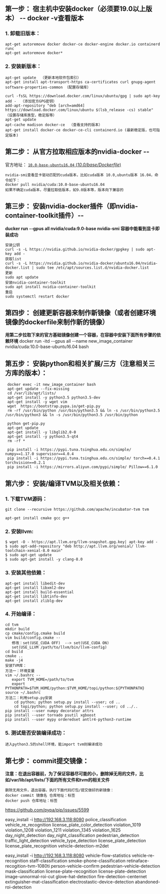 ## 第一步： 宿主机中安装docker（必须要19.0以上版本） -- docker -v查看版本
### 1. 卸载旧版本： 
    apt-get autoremove docker docker-ce docker-engine docker.io containerd runc
    apt-get autoremove docker* 

### 2. 安装新版本：
    apt-get update  （更新本地软件包索引）
    apt-get install apt-transport-https ca-certificates curl gnupg-agent software-properties-common （配置存储库）
    
    curl -fsSL https://download.docker.com/linux/ubuntu/gpg | sudo apt-key add -  （添加官方GPG密钥）
    add-apt-repository "deb [arch=amd64] https://download.docker.com/linux/ubuntu $(lsb_release -cs) stable"  （设置存储库类型，稳定版等）
    apt-get update
    apt-cache madison docker-ce  （查看支持的版本）
    apt-get install docker-ce docker-ce-cli containerd.io (最新稳定版，也可指定版本)
## 第二步： 从官方拉取相应版本的nvidia-docker -- 
 官方地址： [`10.0-base-ubuntu16.04` (*10.0/base/Dockerfile*)](https://gitlab.com/nvidia/container-images/cuda/blob/master/dist/ubuntu16.04/10.0/base/Dockerfile)

    nvidia-smi查看显卡驱动匹配的cuda版本，比如cuda版本 10.0,ubuntu版本 16.04，命令如下：
    docker pull nvidia/cuda:10.0-base-ubuntu16.04
    如果不确定cuda版本，尽量拉取低版本，如9.0版本等，版本向下兼容的
## 第三步： 安装nvidia-docker插件（即nvidia-container-toolkit插件）-- 
**ducker run --gpus all nvidia/cuda:9.0-base nvidia-smi 容器中能看到显卡即装成功**

    安装公钥
    curl -s -L https://nvidia.github.io/nvidia-docker/gpgkey | sudo apt-key add -
    获取list
    curl -s -L https://nvidia.github.io/nvidia-docker/ubuntu16.04/nvidia-docker.list | sudo tee /etc/apt/sources.list.d/nvidia-docker.list
    更新
    sudo apt update
    安装nvidia-container-toolkit
    sudo apt install nvidia-container-toolkit
    重启
    sudo systemctl restart docker
## 第四步： 创建更新容器来制作新镜像（或者创建环境镜像的dockerfile来制作新的镜像）
**用第二步拉取下来的官方基础镜像创建一个容器，在容器中安装下面所有步骤的依赖环境**
docker run -itd --gpus all --name new_image_container nvidia/cuda:10.0-base-ubuntu16.04 bash

## 第五步： 安装python和相关扩展/三方（注意相关三方库的版本）：
     docker exec -it new_image_container bash
     apt-get update --fix-missing
     cd /var/lib/apt/lists/
     apt-get install -y python3.5 python3.5-dev
     apt-get install -y wget vim 
     wget  https://bootstrap.pypa.io/get-pip.py
     rm -rf /usr/bin/python /usr/bin/python3.5 && ln -s /usr/bin/python3.5 /usr/bin/python3 && ln -s /usr/bin/python3.5 /usr/bin/python

     python get-pip.py 
     apt-get update
     apt-get install -y libglib2.0-0
     apt-get install -y python3.5-qt4
     rm -rf *

     pip install -i https://pypi.tuna.tsinghua.edu.cn/simple/  numpy==1.17.0 supervisor==4.0.4
     pip install -i https://pypi.tuna.tsinghua.edu.cn/simple/ torch==0.4.1 torchvision==0.2.1 
     pip install -i https://mirrors.aliyun.com/pypi/simple/ Pillow==6.1.0

## 第六步： 安装/编译TVM以及相关依赖：
### 1. 下载TVM源码：
    git clone --recursive https://github.com/apache/incubator-tvm tvm

    apt-get install cmake gcc g++
### 2. 安装llvm:
    $ wget -O - https://apt.llvm.org/llvm-snapshot.gpg.key| apt-key add -
    $ sudo apt-add-repository "deb http://apt.llvm.org/xenial/ llvm-toolchain-xenial-8.0 main"
    $ sudo apt-get update
    $ sudo apt-get install -y clang-8.0
### 3. 安装其他依赖：
    apt-get install libedit-dev
    apt-get install libxml2-dev
    apt-get install build-essential
    apt-get install libtinfo-dev
    apt-get install zliblg-dev
    
### 4. 开始编译：
    cd tvm
    mkdir build
    cp cmake/config.cmake build
    vim build/config.cmake -- 
       修改：set(USE_CUDA OFF)  --> set(USE_CUDA ON)
       set(USE_LLVM /path/to/llvm/bin/llvm-config)
    cd build
    cmake ..
    make -j4
    安装TVM库：
    方法一：环境变量
    vim ~/.bashrc --
       export TVM_HOME=/path/to/tvm
       export PYTHONPATH=$TVM_HOME/python:$TVM_HOME/topi/python:${PYTHONPATH}
    source ~/.bashrc 
    方法二：利用setup.py安装
		cd python; python setup.py install --user; cd ..
		cd topi/python; python setup.py install --user; cd ../..
    pip install --user numpy decorator attrs
    pip install --user tornado psutil xgboost
    pip install --user mypy orderedset antlr4-python3-runtime
### 5. 测试是否安装编译成功：
    进入python3.5的shell环境，能import tvm则编译成功

## 第七步： commit提交镜像：
**注意：在退出容器前，为了保证容器尽可能的小，删除掉无用的文件，比如/var/lib/apt/lists/下面的所有文件和tvm的相关文件**

    删除无用文件，退出容器，执行下面代码打包/提交做好的新镜像：
	docker commit 镜像名 仓库地址：标签
	docker push 仓库地址：标签



https://github.com/pypa/pip/issues/5599


easy_install -i http://192.168.3.118:8080 police_classification vehicle_re_recognition license_plate_color_detection violation_1019 violation_1208 violation_1211 violation_1345 violation_1625 day_night_detection day_night_classification pedestrian_detection traffic_light_detection vehicle_type_detection license_plate_detection license_plate_recognition 
vehicle-detection-m2det


easy_install -i http://192.168.3.118:8080 vehicle-flow-statistics vehicle-re-recognition staff-classification smoke-phone-classification retinaface-recogition-tvm-1080ti person-vehicle-confirm pedestrian-vehicle-detection mask-classification license-plate-recognition license-plate-detection image-unnormal-roi-cut glove-hat-detection fire-detection-centernet extinguisher-mat-classification electrostastic-device-detection abandoned-roi-detection 